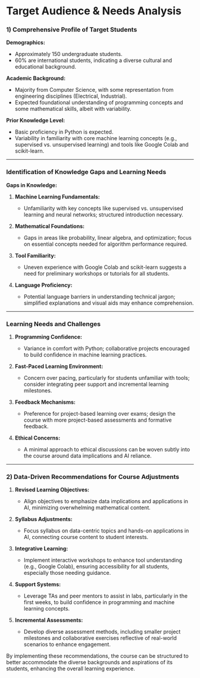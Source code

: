 Target Audience & Needs Analysis
================================

### 1) Comprehensive Profile of Target Students

**Demographics:**
- Approximately 150 undergraduate students.
- 60% are international students, indicating a diverse cultural and educational background.

**Academic Background:**
- Majority from Computer Science, with some representation from engineering disciplines (Electrical, Industrial).
- Expected foundational understanding of programming concepts and some mathematical skills, albeit with variability.

**Prior Knowledge Level:**
- Basic proficiency in Python is expected.
- Variability in familiarity with core machine learning concepts (e.g., supervised vs. unsupervised learning) and tools like Google Colab and scikit-learn.

---

### Identification of Knowledge Gaps and Learning Needs

**Gaps in Knowledge:**
1. **Machine Learning Fundamentals:**
   - Unfamiliarity with key concepts like supervised vs. unsupervised learning and neural networks; structured introduction necessary.
  
2. **Mathematical Foundations:**
   - Gaps in areas like probability, linear algebra, and optimization; focus on essential concepts needed for algorithm performance required.
   
3. **Tool Familiarity:**
   - Uneven experience with Google Colab and scikit-learn suggests a need for preliminary workshops or tutorials for all students.
   
4. **Language Proficiency:**
   - Potential language barriers in understanding technical jargon; simplified explanations and visual aids may enhance comprehension.

---

### Learning Needs and Challenges
1. **Programming Confidence:**
   - Variance in comfort with Python; collaborative projects encouraged to build confidence in machine learning practices.

2. **Fast-Paced Learning Environment:**
   - Concern over pacing, particularly for students unfamiliar with tools; consider integrating peer support and incremental learning milestones.

3. **Feedback Mechanisms:**
   - Preference for project-based learning over exams; design the course with more project-based assessments and formative feedback.

4. **Ethical Concerns:**
   - A minimal approach to ethical discussions can be woven subtly into the course around data implications and AI reliance.

---

### 2) Data-Driven Recommendations for Course Adjustments

1. **Revised Learning Objectives:**
   - Align objectives to emphasize data implications and applications in AI, minimizing overwhelming mathematical content.

2. **Syllabus Adjustments:**
   - Focus syllabus on data-centric topics and hands-on applications in AI, connecting course content to student interests.

3. **Integrative Learning:**
   - Implement interactive workshops to enhance tool understanding (e.g., Google Colab), ensuring accessibility for all students, especially those needing guidance.

4. **Support Systems:**
   - Leverage TAs and peer mentors to assist in labs, particularly in the first weeks, to build confidence in programming and machine learning concepts.

5. **Incremental Assessments:**
   - Develop diverse assessment methods, including smaller project milestones and collaborative exercises reflective of real-world scenarios to enhance engagement. 

By implementing these recommendations, the course can be structured to better accommodate the diverse backgrounds and aspirations of its students, enhancing the overall learning experience.